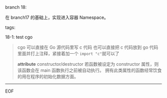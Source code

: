 branch 18:

在 branch17 的基础上，实现进入容器 Namespace。


tags:

18-1:
test cgo

> cgo
> 可以直接在 Go 源代码里写 c 代码
> 也可以直接把 c 代码放到 go 代码里面并打上注释，紧接着加一个 `import "c"`就可以了
>
> __attribute__ constructor/destructor 若函数被设定为 constructor 属性，则该函数会在 main 函数执行之前被自动执行。
> 拥有此类属性的函数经常饮食的用在程序的初始化数据方面。

---

EOF
